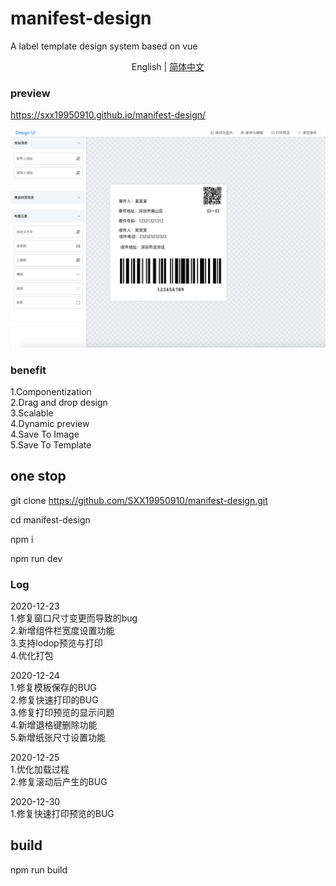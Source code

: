 # manifest-design
A label template design system based on vue

<div align="center">English | <a href="./README.md">简体中文</a></div>

### preview
https://sxx19950910.github.io/manifest-design/

![image](demo.png)
### benefit
1.Componentization<br/>
2.Drag and drop design<br/>
3.Scalable<br/>
4.Dynamic preview<br/>
4.Save To Image<br/>
5.Save To Template<br/>
## one stop
git clone https://github.com/SXX19950910/manifest-design.git <br/>

cd manifest-design<br/>

npm i<br/>

npm run dev

### Log
2020-12-23<br/>
1.修复窗口尺寸变更而导致的bug<br/>
2.新增组件栏宽度设置功能<br/>
3.支持lodop预览与打印<br/>
4.优化打包<br/>

2020-12-24<br/>
1.修复模板保存的BUG<br/>
2.修复快速打印的BUG<br/>
3.修复打印预览的显示问题<br/>
4.新增退格键删除功能<br/>
5.新增纸张尺寸设置功能<br/>

2020-12-25<br/>
1.优化加载过程<br/>
2.修复滚动后产生的BUG<br/>

2020-12-30<br/>
1.修复快速打印预览的BUG

## build
npm run build
